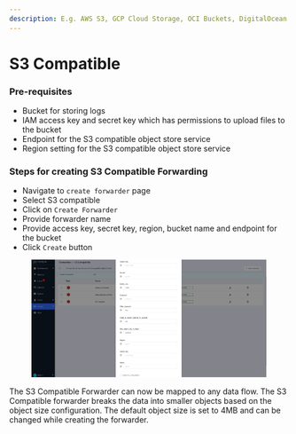 ```yaml
---
description: E.g. AWS S3, GCP Cloud Storage, OCI Buckets, DigitalOcean Spaces etc.
---
```


# S3 Compatible

### Pre-requisites <a href="#pre-requisites" id="pre-requisites"></a>

* Bucket for storing logs
* IAM access key and secret key which has permissions to upload files to the bucket
* Endpoint for the S3 compatible object store service
* Region setting for the S3 compatible object store service

### Steps for creating S3 Compatible Forwarding <a href="#steps-for-creating-s3-compatible-forwarding" id="steps-for-creating-s3-compatible-forwarding"></a>

* Navigate to `create forwarder` page
* Select S3 compatible
* Click on `Create Forwarder`
* Provide forwarder name
* Provide access key, secret key, region, bucket name and endpoint for the bucket
* Click `Create` button

<figure><img src="../../.gitbook/assets/image (221).png" alt=""><figcaption></figcaption></figure>

The S3 Compatible Forwarder can now be mapped to any data flow. The S3 Compatible forwarder breaks the data into smaller objects based on the object size configuration. The default object size is set to 4MB and can be changed while creating the forwarder.

[\
](https://logflow-docs.logiq.ai/object-store-forwarding/overview)
